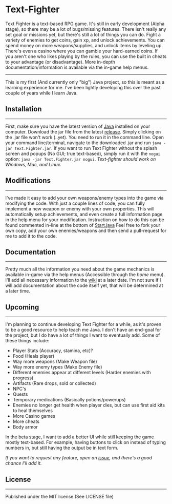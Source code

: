 Text-Fighter
==========


Text Fighter is a text-based RPG game. It's still in early development (Alpha stage), so there may be a lot of bugs/missing features. There isn't really any set goal or missions yet, but there's still a lot of things you can do. Fight a variety of enemies to get coins, gain xp, and unlock achievements. You can spend money on more weapons/supplies, and unlock items by leveling up. There's even a casino where you can gamble your hard-earned coins. If you aren't one who likes playing by the rules, you can use the built in cheats to your advantage (or disadvantage). More in-depth documentation/information is available via the in-game help menus.

--------


This is my first (And currently only "big") Java project, so this is meant as a learning experience for me. I've been lightly developing this over the past couple of years while I learn Java. 


Installation
----------------
--------------
First, make sure you have the latest version of [Java](https://www.java.com) installed on your computer. Download the jar file from the latest [release](https://github.com/hhaslam11/Text-Fighter/releases). 
Simply clicking on the .jar file won't work (..yet). You need to run it in the command line.
Open your command line/terminal, navigate to the downloaded .jar and run `java -jar Text.Fighter.jar`. If you want to run Text Fighter without the splash screen and popups (No GUI; true text-based), simply run it with the `nogui` option: `java -jar Text.Fighter.jar nogui`.
*Text-fighter should work on Windows, Mac, and Linux.* 

Modifications
-------------------
----------------------
I've made it easy to add your own weapons/enemy types into the game via modifying the code. With just a couple lines of code, you can fully implement a new weapon or enemy with your own properties. This will automatically setup achievements, and even create a full information page in the help menu for your modification. Instruction on how to do this can be found commented in-line at the bottom of [Start.java](https://github.com/hhaslam11/Text-Fighter/blob/master/src/com/hotmail/kalebmarc/textfighter/main/Start.java)
 Feel free to fork your own copy, add your own enemies/weapons and then send a pull-request for me to add it to the code.

Documentation
---------------------
------------------------
Pretty much all the information you need about the game mechanics is available in-game via the help menus (Accessible through the *home* menu). I'll add all necessary information to the [wiki](https://github.com/hhaslam11/Text-Fighter/wiki) at a later date. I'm not sure if I will add documentation about the code itself yet, that will be determined at a later time.

Upcoming
--------------
----------------
I'm planning to continue developing Text Fighter for a while, as it's proven to be a good resource to help teach me Java. I don't have an end-goal for the project, but I do have a lot of things I want to eventually add. Some of these things include:

- Player Stats (Accuracy, stamina, etc)?
- Food (Heals player)
- Way more weapons (Make Weapon file)
- Way more enemy types (Make Enemy file)
- Different enemies appear at different levels (Harder enemies with progress)
- Artifacts (Rare drops, sold or collected)
- NPC's
- Quests
- Temporary medications (Basically potions/powerups)
- Enemies no longer get health when player dies, but can use first aid kits to heal themselves
- More Casino games
- More cheats
- Body armor

In the beta stage, I want to add a better UI while still keeping the game mostly text-based. For example, having buttons to click on instead of typing numbers in, but still having the output be in text form.

*If you want to request any feature, open an [issue](https://github.com/hhaslam11/Text-Fighter/issues), and there's a good chance I'll add it.*

License
--------------
----------------
Published under the MIT license (See LICENSE file)
